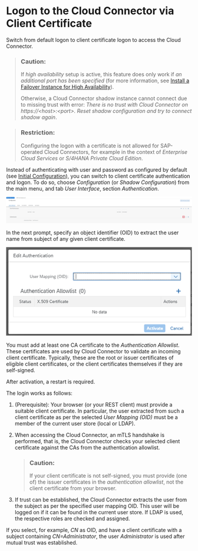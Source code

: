 <!-- loiodaa547fae1f4402e9a0b6d82da9f007a -->

# Logon to the Cloud Connector via Client Certificate

Switch from default logon to client certificate logon to access the Cloud Connector.

> ### Caution:  
> If *high availability* setup is active, this feature does only work if *an additional port has been specified* \(for more information, see [Install a Failover Instance for High Availability](install-a-failover-instance-for-high-availability-c697705.md)\).
> 
> Otherwise, a Cloud Connector shadow instance cannot connect due to missing trust with error: *There is no trust with Cloud Connector on https://<host\>:<port\>. Reset shadow configuration and try to connect shadow again*.

> ### Restriction:  
> Configuring the logon with a certificate is not allowed for SAP-operated Cloud Connectors, for example in the context of *Enterprise Cloud Services* or *S/4HANA Private Cloud Edition*.

Instead of authenticating with user and password as configured by default \(see [Initial Configuration](initial-configuration-db9170a.md)\), you can switch to client certificate authentication and logon. To do so, choose *Configuration* \(or *Shadow Configuration*\) from the main menu, and tab *User Interface*, section *Authentication*.

![](images/SCC_Logon_to_the_Cloud_Connector_with_a_Client_Certificate_1_8c7b9a2.png)

In the next prompt, specify an object identifier \(OID\) to extract the user name from subject of any given client certificate.

![](images/SCC_Logon_to_the_Cloud_Connector_with_a_Client_Certificate_2_39b7a67.png)

You must add at least one CA certificate to the *Authentication Allowlist*. These certificates are used by Cloud Connector to validate an incoming client certificate. Typically, these are the root or issuer certificates of eligible client certificates, or the client certificates themselves if they are self-signed.

After activation, a restart is required.

The login works as follows:

1.  \(Prerequisite\): Your browser \(or your REST client\) must provide a suitable client certificate. In particular, the user extracted from such a client certificate as per the selected *User Mapping \(OID\)* must be a member of the current user store \(local or LDAP\).
2.  When accessing the Cloud Connector, an mTLS handshake is performed, that is, the Cloud Connector checks your selected client certificate against the CAs from the authentication allowlist.

    > ### Caution:  
    > If your client certificate is not self-signed, you must provide \(one of\) the issuer certificates in the *authentication allowlist*, not the client certificate from your browser.

3.  If trust can be established, the Cloud Connector extracts the user from the subject as per the specified user mapping OID. This user will be logged on if it can be found in the current user store. If LDAP is used, the respective roles are checked and assigned.

If you select, for example, *CN* as OID, and have a client certificate with a subject containing *CN=Administrator*, the user *Administrator* is used after mutual trust was established.

